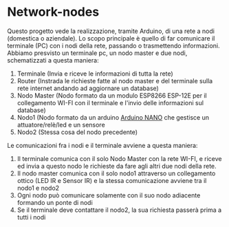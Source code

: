 # Network-nodes

Questo progetto vede la realizzazione, tramite Arduino, di una rete a nodi (domestica o aziendale).
Lo scopo principale è quello di far comunicare il terminale (PC) con i nodi della rete, passando o trasmettendo informazioni.
Abbiamo presvisto un terminale pc, un nodo master e due nodi, schematizzati a questa maniera:
  1. Terminale (Invia e riceve le informazioni di tutta la rete)
  2. Router (Instrada le richieste fatte al nodo master e del terminale sulla rete internet andando ad aggiornare un database)
  3. Nodo Master (Nodo formato da un modulo ESP8266 ESP-12E per il collegamento WI-FI con il terminale e l'invio delle informazioni sul database)
  4. Nodo1 (Nodo formato da un arduino [Arduino NANO](https://www.arduino.cc/en/Main/arduinoBoardNano) che gestisce un attuatore/relè/led e un sensore
  5. Nodo2 (Stessa cosa del nodo precedente)
  
Le comunicazioni fra i nodi e il terminale avviene a questa maniera:
  1. Il terminale comunica con il solo Nodo Master con la rete WI-FI, e riceve ed invia a questo nodo le richieste da fare agli altri due nodi della rete.
  2. Il nodo master comunica con il solo nodo1 attraverso un collegamento ottico (LED IR e Sensor IR) e la stessa comunicazione avviene tra il nodo1 e nodo2
  3. Ogni nodo può comunicare solamente con il suo nodo adiacente formando un ponte di nodi
  4. Se il terminale deve contattare il nodo2, la sua richiesta passerà prima a tutti i nodi
  
  
  

